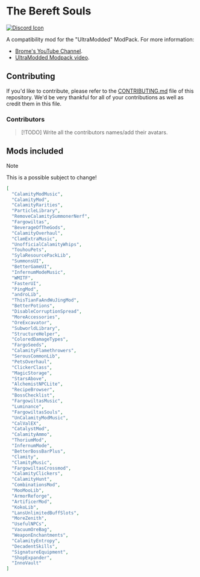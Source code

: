 # The Bereft Souls

[![Discord Icon]][Discord]&emsp;

[Discord Icon]: https://img.shields.io/badge/Discord-Brome%20World-black.svg
[Discord]: https://discord.com/invite/nYJfz3jgQy

A compatibility mod for the "UltraModded" ModPack. For more information:

- [Brome's YouTube Channel](https://www.youtube.com/@bromex_).
- [UltraModded Modpack video](https://www.youtube.com/watch?v=Q5F2woNRHNs).

## Contributing

If you'd like to contribute, please refer to the [CONTRIBUTING.md](./CONTRIBUTING.md) file of this repository. We'd be very thankful for all of your contributions as well as credit them in this file.

### Contributors

> [!TODO]
> Write all the contributors names/add their avatars.

## Mods included

> [!NOTE]
> This is a possible subject to change!

```json
[
  "CalamityModMusic",
  "CalamityMod",
  "CalamityRarities",
  "ParticleLibrary",
  "RemoveCalamitySummonerNerf",
  "Fargowiltas",
  "BeverageOfTheGods",
  "CalamityOverhaul",
  "ClamExtraMusic",
  "UnofficialCalamityWhips",
  "TouhouPets",
  "SylaResourcePackLib",
  "SummonsUI",
  "BetterGameUI",
  "InfernumModeMusic",
  "WMITF",
  "FasterUI",
  "PingMod",
  "androLib",
  "ThisTianFaAndWuJingMod",
  "BetterPotions",
  "DisableCorruptionSpread",
  "MoreAccessories",
  "OreExcavator",
  "SubworldLibrary",
  "StructureHelper",
  "ColoredDamageTypes",
  "FargoSeeds",
  "CalamityFlamethrowers",
  "SerousCommonLib",
  "PetsOverhaul",
  "ClickerClass",
  "MagicStorage",
  "StarsAbove",
  "AlchemistNPCLite",
  "RecipeBrowser",
  "BossChecklist",
  "FargowiltasMusic",
  "Luminance",
  "FargowiltasSouls",
  "UnCalamityModMusic",
  "CalValEX",
  "CatalystMod",
  "CalamityAmmo",
  "ThoriumMod",
  "InfernumMode",
  "BetterBossBarPlus",
  "Clamity",
  "ClamityMusic",
  "FargowiltasCrossmod",
  "CalamityClickers",
  "CalamityHunt",
  "CombinationsMod",
  "MooMooLib",
  "ArmorReforge",
  "ArtificerMod",
  "KokoLib",
  "LansUnlimitedBuffSlots",
  "MoreZenith",
  "UsefulNPCs",
  "VacuumOreBag",
  "WeaponEnchantments",
  "CalamityEntropy",
  "DecadentSkills",
  "SignatureEquipment",
  "ShopExpander",
  "InnoVault"
]
```
